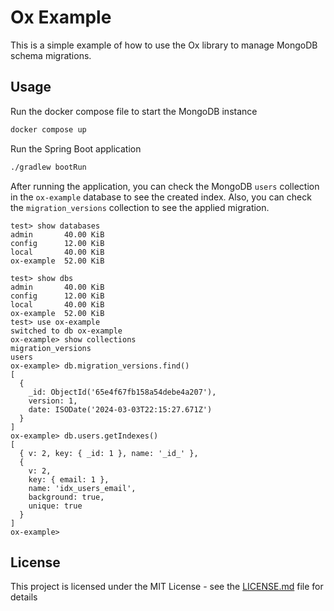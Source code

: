 # Ox Example

This is a simple example of how to use the Ox library to manage MongoDB schema migrations.

## Usage

Run the docker compose file to start the MongoDB instance

```bash
docker compose up
```

Run the Spring Boot application

```bash
./gradlew bootRun
```

After running the application, you can check the MongoDB `users` collection in the `ox-example` database to see the
created index. Also, you can check the `migration_versions` collection to see the applied migration.



```
test> show databases
admin       40.00 KiB
config      12.00 KiB
local       40.00 KiB
ox-example  52.00 KiB
```

```
test> show dbs
admin       40.00 KiB
config      12.00 KiB
local       40.00 KiB
ox-example  52.00 KiB
test> use ox-example
switched to db ox-example
ox-example> show collections
migration_versions
users
ox-example> db.migration_versions.find()
[
  {
    _id: ObjectId('65e4f67fb158a54debe4a207'),
    version: 1,
    date: ISODate('2024-03-03T22:15:27.671Z')
  }
]
ox-example> db.users.getIndexes()
[
  { v: 2, key: { _id: 1 }, name: '_id_' },
  {
    v: 2,
    key: { email: 1 },
    name: 'idx_users_email',
    background: true,
    unique: true
  }
]
ox-example>
```


## License

This project is licensed under the MIT License - see the [LICENSE.md](LICENSE.md) file for details

